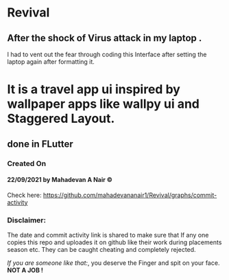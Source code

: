 # Revival
## After the shock of Virus attack in my laptop . 
I had to vent out the fear through coding this Interface after setting the laptop again after formatting it.
# It is a travel app ui inspired by wallpaper apps like wallpy ui and Staggered Layout.
## done in FLutter


### Created On
#### 22/09/2021 by Mahadevan A Nair ©
Check here:
https://github.com/mahadevananair1/Revival/graphs/commit-activity

### Disclaimer:
The date and commit activity link is shared to make sure that If any one copies this repo and uploades it on github like their work during placements season etc. They can be caught cheating and completely rejected. 

*If you are someone like that:*, 
you  deserve the Finger and spit on your face. **NOT A JOB !** 
